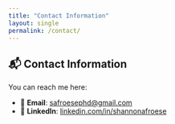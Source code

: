 ```yaml
---
title: "Contact Information"
layout: single
permalink: /contact/
---
```


## 📬 Contact Information

You can reach me here:

- 📧 **Email**: [safroesephd@gmail.com](mailto:safroesephd@gmail.com)  
- 💼 **LinkedIn**: [linkedin.com/in/shannonafroese](https://www.linkedin.com/in/shannonafroese)
